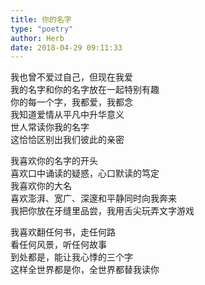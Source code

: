 ```yaml
---  
title: 你的名字  
type: "poetry"  
author: Herb  
date: 2018-04-29 09:11:33  
---  
```

我也曾不爱过自己，但现在我爱  
我的名字和你的名字放在一起特别有趣  
你的每一个字，我都爱，我都念  
我知道爱情从平凡中升华意义  
世人常读你我的名字  
这恰恰区别出我们彼此的亲密  

我喜欢你的名字的开头  
喜欢口中诵读的疑惑，心口默读的笃定  
我喜欢你的大名  
喜欢澎湃、宽广、深邃和平静同时向我奔来  
我把你放在牙缝里品尝，我用舌尖玩弄文字游戏  

我喜欢翻任何书，走任何路  
看任何风景，听任何故事  
到处都是，能让我心悸的三个字  
这样全世界都是你，全世界都替我读你